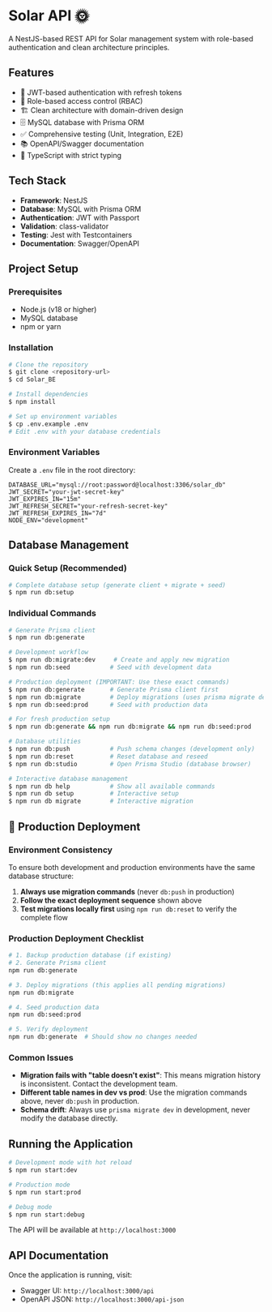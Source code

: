 # Solar API 🌞

A NestJS-based REST API for Solar management system with role-based authentication and clean architecture principles.

## Features

- 🔐 JWT-based authentication with refresh tokens
- 👥 Role-based access control (RBAC)
- 🏗️ Clean architecture with domain-driven design
- 🗄️ MySQL database with Prisma ORM
- ✅ Comprehensive testing (Unit, Integration, E2E)
- 📚 OpenAPI/Swagger documentation
- 🔧 TypeScript with strict typing

## Tech Stack

- **Framework**: NestJS
- **Database**: MySQL with Prisma ORM
- **Authentication**: JWT with Passport
- **Validation**: class-validator
- **Testing**: Jest with Testcontainers
- **Documentation**: Swagger/OpenAPI

## Project Setup

### Prerequisites

- Node.js (v18 or higher)
- MySQL database
- npm or yarn

### Installation

```bash
# Clone the repository
$ git clone <repository-url>
$ cd Solar_BE

# Install dependencies
$ npm install

# Set up environment variables
$ cp .env.example .env
# Edit .env with your database credentials
```

### Environment Variables

Create a `.env` file in the root directory:

```env
DATABASE_URL="mysql://root:password@localhost:3306/solar_db"
JWT_SECRET="your-jwt-secret-key"
JWT_EXPIRES_IN="15m"
JWT_REFRESH_SECRET="your-refresh-secret-key"
JWT_REFRESH_EXPIRES_IN="7d"
NODE_ENV="development"
```

## Database Management

### Quick Setup (Recommended)

```bash
# Complete database setup (generate client + migrate + seed)
$ npm run db:setup
```

### Individual Commands

```bash
# Generate Prisma client
$ npm run db:generate

# Development workflow
$ npm run db:migrate:dev     # Create and apply new migration
$ npm run db:seed           # Seed with development data

# Production deployment (IMPORTANT: Use these exact commands)
$ npm run db:generate       # Generate Prisma client first
$ npm run db:migrate        # Deploy migrations (uses prisma migrate deploy)
$ npm run db:seed:prod      # Seed with production data

# For fresh production setup
$ npm run db:generate && npm run db:migrate && npm run db:seed:prod

# Database utilities
$ npm run db:push           # Push schema changes (development only)
$ npm run db:reset          # Reset database and reseed
$ npm run db:studio         # Open Prisma Studio (database browser)

# Interactive database management
$ npm run db help           # Show all available commands
$ npm run db setup          # Interactive setup
$ npm run db migrate        # Interactive migration
```

## 🚀 Production Deployment

### Environment Consistency

To ensure both development and production environments have the same database structure:

1. **Always use migration commands** (never `db:push` in production)
2. **Follow the exact deployment sequence** shown above
3. **Test migrations locally first** using `npm run db:reset` to verify the complete flow

### Production Deployment Checklist

```bash
# 1. Backup production database (if existing)
# 2. Generate Prisma client
npm run db:generate

# 3. Deploy migrations (this applies all pending migrations)
npm run db:migrate

# 4. Seed production data
npm run db:seed:prod

# 5. Verify deployment
npm run db:generate  # Should show no changes needed
```

### Common Issues

- **Migration fails with "table doesn't exist"**: This means migration history is inconsistent. Contact the development team.
- **Different table names in dev vs prod**: Use the migration commands above, never `db:push` in production.
- **Schema drift**: Always use `prisma migrate dev` in development, never modify the database directly.

## Running the Application

```bash
# Development mode with hot reload
$ npm run start:dev

# Production mode
$ npm run start:prod

# Debug mode
$ npm run start:debug
```

The API will be available at `http://localhost:3000`

## API Documentation

Once the application is running, visit:

- Swagger UI: `http://localhost:3000/api`
- OpenAPI JSON: `http://localhost:3000/api-json`
